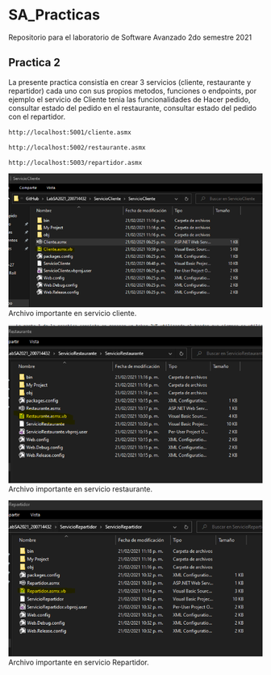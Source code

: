 # SA_Practicas
Repositorio para el laboratorio de Software Avanzado 2do semestre 2021

## Practica 2
La presente practica consistía en crear 3 servicios (cliente, restaurante y repartidor) cada uno con sus propios metodos, funciones o endpoints, por ejemplo el servicio de Cliente
tenia las funcionalidades de Hacer pedido, consultar estado del pedido en el restaurante, consultar estado del pedido con el repartidor.

```
http://localhost:5001/cliente.asmx
```
```
http://localhost:5002/restaurante.asmx
```
```
http://localhost:5003/repartidor.asmx
```


![Archivo importante en servicio cliente.](https://github.com/kalabajouie/SA_Practicas/blob/main/Practica_2/1.png "Cliente")
Archivo importante en servicio cliente.

![Archivo importante en servicio restaurante.](https://github.com/kalabajouie/SA_Practicas/blob/main/Practica_2/2.png "Restaurante")
Archivo importante en servicio restaurante.

![Archivo importante en servicio Repartidor.](https://github.com/kalabajouie/SA_Practicas/blob/main/Practica_2/3.png "Repartidor")
Archivo importante en servicio Repartidor.
